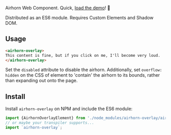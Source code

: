 Airhorn Web Component.
Quick, [load the demo](https://samthor.github.io/airhorn-overlay)! 📢

Distributed as an ES6 module.
Requires Custom Elements and Shadow DOM.

## Usage

```html
<airhorn-overlay>
This content is fine, but if you click on me, I'll become very loud.
</airhorn-overlay>
```

Set the `disabled` attribute to disable the airhorn.
Additionally, set `overflow: hidden` on the CSS of element to 'contain' the airhorn to its bounds, rather than expanding out onto the page.

## Install

Install `airhorn-overlay` on NPM and include the ES6 module:

```js
import {AirhornOverlayElement} from './node_modules/airhorn-overlay/airhorn-overlay.js';
// or maybe your transpiler supports...
import `airhorn-overlay`;
```
